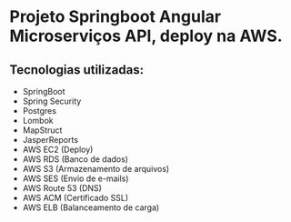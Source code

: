Projeto Springboot Angular Microserviços API, deploy na AWS.
=================
## Tecnologias utilizadas:
- SpringBoot
- Spring Security
- Postgres
- Lombok
- MapStruct
- JasperReports
- AWS EC2 (Deploy)
- AWS RDS (Banco de dados)
- AWS S3 (Armazenamento de arquivos)
- AWS SES (Envio de e-mails)
- AWS Route 53 (DNS)
- AWS ACM (Certificado SSL)
- AWS ELB (Balanceamento de carga)
